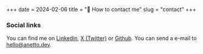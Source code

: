 +++
date = 2024-02-06
title = "📩 How to contact me"
slug = "contact"
+++
### Social links

You can find me on [Linkedin][linkedin], [X (Twitter)][twitter] or [Github][github]. You can send a e-mail to hello@anetto.dev.

[twitter]: https://twitter.com/anettodev
[linkedin]: https://www.linkedin.com/in/anettodev/
[github]: https://github.com/anettodev
[feed]: /index.xml